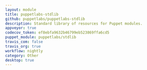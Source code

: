 ```yaml
---
layout: module
title: puppetlabs-stdlib
github: puppetlabs/puppetlabs-stdlib
description: Standard library of resources for Puppet modules.
appveyor: true
codecov_token: ef8ebfa9632b46799eb523869ffa6cd5
puppet_module: puppetlabs/stdlib
travis_com: false
travis_org: true
workflow: nightly
category: Other
desktop: true
---
```

